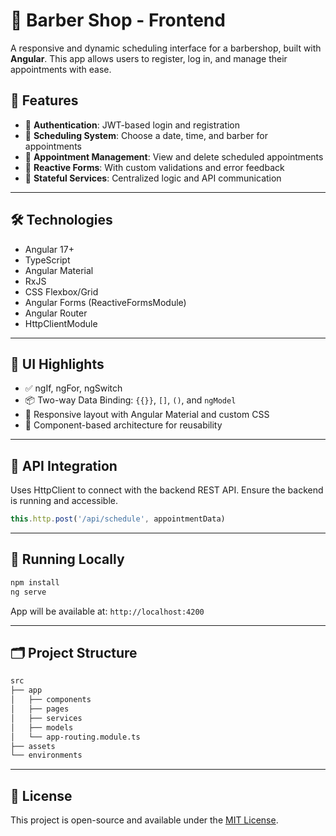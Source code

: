 # 💈 Barber Shop - Frontend

A responsive and dynamic scheduling interface for a barbershop, built with **Angular**. This app allows users to register, log in, and manage their appointments with ease.

## 📌 Features

- 🧾 **Authentication**: JWT-based login and registration
- 📅 **Scheduling System**: Choose a date, time, and barber for appointments
- 🧹 **Appointment Management**: View and delete scheduled appointments
- 🔄 **Reactive Forms**: With custom validations and error feedback
- 🧠 **Stateful Services**: Centralized logic and API communication

---

## 🛠 Technologies

- Angular 17+
- TypeScript
- Angular Material
- RxJS
- CSS Flexbox/Grid
- Angular Forms (ReactiveFormsModule)
- Angular Router
- HttpClientModule

---

## 🎨 UI Highlights

- ✅ ngIf, ngFor, ngSwitch
- 📦 Two-way Data Binding: `{{}}`, `[]`, `()`, and `ngModel`
- 🎯 Responsive layout with Angular Material and custom CSS
- 🧩 Component-based architecture for reusability

---

## 🔗 API Integration

Uses HttpClient to connect with the backend REST API. Ensure the backend is running and accessible.

```ts
this.http.post('/api/schedule', appointmentData)
```

---

## 🚀 Running Locally

```bash
npm install
ng serve
```

App will be available at: `http://localhost:4200`

---

## 🗂 Project Structure

```bash
src
├── app
│   ├── components
│   ├── pages
│   ├── services
│   ├── models
│   └── app-routing.module.ts
├── assets
└── environments
```

---

## 📄 License

This project is open-source and available under the [MIT License](LICENSE).

